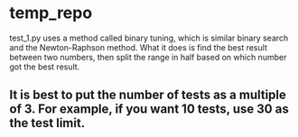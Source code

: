 # temp_repo

test_1.py uses a method called binary tuning, which is similar binary search and the Newton-Raphson method.
What it does is find the best result between two numbers, then split the range in half based on which number got the best result.
## It is best to put the number of tests as a multiple of 3. For example, if you want 10 tests, use 30 as the test limit.
